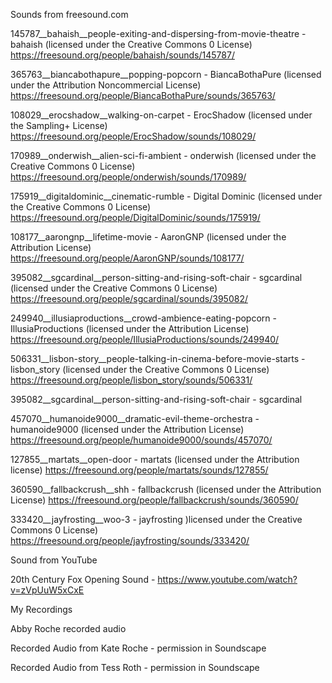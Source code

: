 Sounds from freesound.com

145787__bahaish__people-exiting-and-dispersing-from-movie-theatre - bahaish (licensed under the Creative Commons 0 License) https://freesound.org/people/bahaish/sounds/145787/


365763__biancabothapure__popping-popcorn - BiancaBothaPure (licensed under the Attribution Noncommercial License) https://freesound.org/people/BiancaBothaPure/sounds/365763/


108029__erocshadow__walking-on-carpet - ErocShadow (licensed under the Sampling+ License) https://freesound.org/people/ErocShadow/sounds/108029/


170989__onderwish__alien-sci-fi-ambient - onderwish (licensed under the Creative Commons 0 License) https://freesound.org/people/onderwish/sounds/170989/


175919__digitaldominic__cinematic-rumble - Digital Dominic (licensed under the Creative Commons 0 License) https://freesound.org/people/DigitalDominic/sounds/175919/


108177__aarongnp__lifetime-movie - AaronGNP (licensed under the Attribution License) https://freesound.org/people/AaronGNP/sounds/108177/


395082__sgcardinal__person-sitting-and-rising-soft-chair - sgcardinal (licensed under the Creative Commons 0 License) https://freesound.org/people/sgcardinal/sounds/395082/


249940__illusiaproductions__crowd-ambience-eating-popcorn - IllusiaProductions (licensed under the Attribution License) https://freesound.org/people/IllusiaProductions/sounds/249940/


506331__lisbon-story__people-talking-in-cinema-before-movie-starts - lisbon_story (licensed under the Creative Commons 0 License) https://freesound.org/people/lisbon_story/sounds/506331/

395082__sgcardinal__person-sitting-and-rising-soft-chair - sgcardinal

457070__humanoide9000__dramatic-evil-theme-orchestra - humanoide9000 (licensed under the Attribution License) https://freesound.org/people/humanoide9000/sounds/457070/

127855__martats__open-door - martats (licensed under the Attribution license) https://freesound.org/people/martats/sounds/127855/

360590__fallbackcrush__shh - fallbackcrush (licensed under the Attribution License) https://freesound.org/people/fallbackcrush/sounds/360590/

333420__jayfrosting__woo-3 - jayfrosting )licensed under the Creative Commons 0 License) https://freesound.org/people/jayfrosting/sounds/333420/

Sound from YouTube

20th Century Fox Opening Sound - https://www.youtube.com/watch?v=zVpUuW5xCxE

My Recordings

Abby Roche recorded audio

Recorded Audio from Kate Roche - permission in Soundscape

Recorded Audio from Tess Roth - permission in Soundscape
